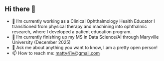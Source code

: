 ## Hi there 👋
- 🔭 I’m currently working as a Clinical Ophthalmology Health Educator  I transitioned from physical therapy and machining into ophthalmic research, where I developed a patient education program.
- 🌱 I’m currently finishing up my MS in Data Science/AI through Maryville University (December 2025)
- 💬 Ask me about anything you want to know, I am a pretty open person!
- 📫 How to reach me: matty41v@gmail.com
<!--

**Matt-Vierheller/matt-vierheller** is a ✨ _special_ ✨ repository because its `README.md` (this file) appears on your GitHub profile.

Here are some ideas to get you started:

- 🔭 I’m currently working as a Clinical Ophthalmology Health Educator  I transitioned from physical therapy and machining into ophthalmic research, where I developed a patient education program powered by AI tools.
- 🌱 I’m currently finishing up my MS in Data Science/AI through Maryville University (December 2025)
- 💬 Ask me about anything you want to know, I am a pretty open person!
- 📫 How to reach me: matty41v@gmail.com
- ⚡ Fun fact: I love coaching lacrosse and learning new things
